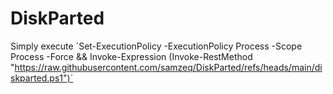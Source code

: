 # DiskParted
Simply execute ´Set-ExecutionPolicy -ExecutionPolicy Process -Scope Process -Force && Invoke-Expression (Invoke-RestMethod "https://raw.githubusercontent.com/samzeq/DiskParted/refs/heads/main/diskparted.ps1")´
